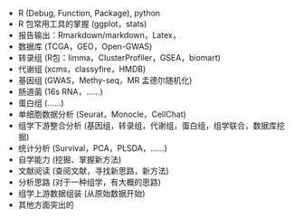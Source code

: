 
- R (Debug, Function, Package), python 
- R 包常用工具的掌握 (ggplot，stats) 
- 报告输出：Rmarkdown/markdown，Latex，
- 数据库 (TCGA，GEO，Open-GWAS) 
- 转录组 (R包：limma，ClusterProfiler，GSEA，biomart) 
- 代谢组 (xcms，classyfire，HMDB) 
- 基因组 (GWAS，Methy-seq，MR 孟德尔随机化) 
- 肠道菌 (16s RNA，……) 
- 蛋白组 (……) 
- 单细胞数据分析 (Seurat，Monocle，CellChat) 
- 组学下游整合分析 (基因组，转录组，代谢组，蛋白组，组学联合，数据库挖掘) 
- 统计分析 (Survival，PCA，PLSDA，……) 
- 自学能力 (挖掘、掌握新方法) 
- 文献阅读 (查阅文献，寻找新思路，新方法) 
- 分析思路 (对于一种组学，有大概的思路)
- 组学上游数据组装 (从原始数据开始) 
- 其他方面突出的


